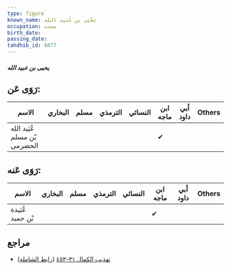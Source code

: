 ```yaml
---
type: figure
known_name: يَحْيَى بن عُبَيد الله
occupation: محدث
birth_date:
passing_date:
tahdhib_id: 6877
---
```

##### يحيى بن عبيد الله

## رَوَى عَن:
| الاسم                        | البخاري | مسلم | الترمذي | النسائي | ابن ماجه | أبي داود | Others |
| ---------------------------- | ------- | ---- | ------- | ------- | -------- | -------- | ------ |
| عُبَيد الله بْن مسلم الحضرمي |         |      |         |         | ✔        |          |        |
## رَوَى عَنه:
| الاسم            | البخاري | مسلم | الترمذي | النسائي | ابن ماجه | أبي داود | Others |
| ---------------- | ------- | ---- | ------- | ------- | -------- | -------- | ------ |
| عُبَيدة بْن حميد |         |      |         |         | ✔        |          |        |
## مراجع
- [تهذيب الكمال ٣١-٤٥٣](obsidian://open?vault=Tahdhib-al-Kamal&file=Figures/٦٨٧٧-يحيى%20بن%20عبيد%20الله) ([رابط الشاملة](https://shamela.ws/book/3722/17001))